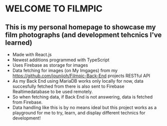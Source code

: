 # WELCOME TO FILMPIC
## This is my personal homepage to showcase my film photographs (and development tehcnics I've learned)
- Made with React.js 
- Newest additions programmed with TypeScript
- Uses Firebase as storage for images 
- Data fetching for images (on My Imgages) from my https://github.com/jounijoh/Filmpic-Back-End projects RESTful API
- As my Back End using MariaDB works only locally for now, data succesfully fetched from there is also sent to Firebase Realtimedatabase to be used remotely.
- So when fetching data, if Back End is not answering, data is fetched from Firebase.
- Data handling like this is by no means ideal but this project works as a playground for me to try, learn, and display different technics for development! 
